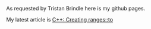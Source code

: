 As requested by Tristan Brindle here is my github pages. 

My latest article is [C++: Creating ranges::to](https://rmerriam.github.io/v01_article.md)

